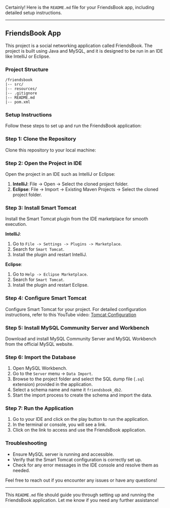 Certainly! Here is the `README.md` file for your FriendsBook app, including detailed setup instructions.

---

## FriendsBook App

This project is a social networking application called FriendsBook. The project is built using Java and MySQL, and it is designed to be run in an IDE like IntelliJ or Eclipse.

### Project Structure

```
/friendsbook
|-- src/
|-- resources/
|-- .gitignore
|-- README.md
|-- pom.xml
```

### Setup Instructions

Follow these steps to set up and run the FriendsBook application:

### Step 1: Clone the Repository

Clone this repository to your local machine:

### Step 2: Open the Project in IDE

Open the project in an IDE such as IntelliJ or Eclipse:

1. **IntelliJ**: File -> Open -> Select the cloned project folder.
2. **Eclipse**: File -> Import -> Existing Maven Projects -> Select the cloned project folder.

### Step 3: Install Smart Tomcat

Install the Smart Tomcat plugin from the IDE marketplace for smooth execution.

**IntelliJ**:
1. Go to `File -> Settings -> Plugins -> Marketplace`.
2. Search for `Smart Tomcat`.
3. Install the plugin and restart IntelliJ.

**Eclipse**:
1. Go to `Help -> Eclipse Marketplace`.
2. Search for `Smart Tomcat`.
3. Install the plugin and restart Eclipse.

### Step 4: Configure Smart Tomcat

Configure Smart Tomcat for your project. For detailed configuration instructions, refer to this YouTube video:
[Tomcat Configuration](https://youtu.be/DQ8I3N8vS-4?si=_1ykW-KO4P6uIBNZ)

### Step 5: Install MySQL Community Server and Workbench

Download and install MySQL Community Server and MySQL Workbench from the official MySQL website.

### Step 6: Import the Database

1. Open MySQL Workbench.
2. Go to the `Server` menu -> `Data Import`.
3. Browse to the project folder and select the SQL dump file (`.sql` extension) provided in the application.
4. Select a schema name and name it `friendsbook_db2`.
5. Start the import process to create the schema and import the data.

### Step 7: Run the Application

1. Go to your IDE and click on the play button to run the application.
2. In the terminal or console, you will see a link.
3. Click on the link to access and use the FriendsBook application.

### Troubleshooting

- Ensure MySQL server is running and accessible.
- Verify that the Smart Tomcat configuration is correctly set up.
- Check for any error messages in the IDE console and resolve them as needed.

Feel free to reach out if you encounter any issues or have any questions!

---

This `README.md` file should guide you through setting up and running the FriendsBook application. Let me know if you need any further assistance!